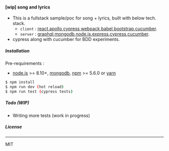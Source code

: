 #### [wip] song and lyrics
- This is a fullstack sample/poc for song + lyrics, built with below tech. stack.
	- `client` : [react],[apollo],[cypress],[webpack],[babel],[bootstrap],[cucumber].
	- `server` : [graphql],[mongodb],[node.js],[express],[cypress],[cucumber].
- cypress along with cucumber for BDD experiments.
##### Installation
Pre-requirements :
- [node.js] >= 8.10+, [mongodb], [npm] >= 5.6.0 or [yarn]
```sh
$ npm install
$ npm run dev (hot reload)
$ npm run test (cypress tests)
```
##### Todo (WIP)
- Writing more tests (work in progress)
##### License
----
MIT

[React]: <https://github.com/facebook/react>
[node.js]: <https://nodejs.org/>
[cypress]: <https://www.cypress.io/>
[webpack]: <https://github.com/webpack/webpack>
[babel]: <https://github.com/babel/babel>
[Redux]: <https://www.npmjs.com/package/react-redux>
[express]: <https://www.npmjs.com/package/express>
[mongoDB]: <https://www.mongodb.com/>
[npm]: <https://www.npmjs.com/>
[bootstrap]: <https://getbootstrap.com>
[cucumber]: <https://github.com/TheBrainFamily/cypress-cucumber-preprocessor>
[apollo]: <https://github.com/apollographql>
[graphql]: <https://github.com/graphql>
[yarn]: <https://www.npmjs.com/package/yarn>
